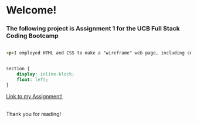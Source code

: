 # Welcome!

### The following project is Assignment 1 for the UCB Full Stack Coding Bootcamp

```html

<p>I employed HTML and CSS to make a "wireframe" web page, including snippets like these:</p>
```

```css

section {
    display: inline-block;
    float: left;
}
```
[Link to my Assignment!](https://jacksonsabol.github.io/HW-Wireframe/)

<br>
Thank you for reading!